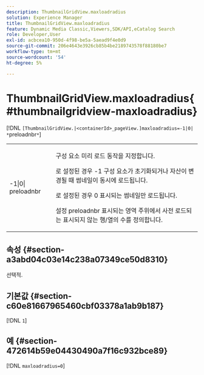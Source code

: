 ```yaml
---
description: ThumbnailGridView.maxloadradius
solution: Experience Manager
title: ThumbnailGridView.maxloadradius
feature: Dynamic Media Classic,Viewers,SDK/API,eCatalog Search
role: Developer,User
exl-id: acbcea10-950d-4f98-be5a-5aead9f4e0d9
source-git-commit: 206e4643e3926cb85b4be2189743578f88180be7
workflow-type: tm+mt
source-wordcount: '54'
ht-degree: 5%

---
```


# ThumbnailGridView.maxloadradius{#thumbnailgridview-maxloadradius}

[!DNL `[ThumbnailGridView.|<containerId>_pageView.]maxloadradius=-1|0| *`preloadnbr`*`]

<table id="table_D29F1F6A8EC74F42A254C823435F9493"> 
 <tbody> 
  <tr> 
   <td colname="col1"> <p><span class="codeph">-1|0|<span class="varname"> preloadnbr</span></span> </p> </td> 
   <td colname="col2"> <p>구성 요소 미리 로드 동작을 지정합니다. </p> <p>로 설정된 경우 <span class="codeph"> -1</span> 구성 요소가 초기화되거나 자산이 변경될 때 썸네일이 동시에 로드됩니다. </p> <p>로 설정된 경우 <span class="codeph"> 0</span> 표시되는 썸네일만 로드됩니다. </p> <p>설정 <span class="codeph"><span class="varname"> preloadnbr</span></span> 표시되는 영역 주위에서 사전 로드되는 표시되지 않는 행/열의 수를 정의합니다. </p> </td> 
  </tr> 
 </tbody> 
</table>

## 속성 {#section-a3abd04c03e14c238a07349ce50d8310}

선택적.

## 기본값 {#section-c60e81667965460cbf03378a1ab9b187}

[!DNL `1`]

## 예 {#section-472614b59e04430490a7f16c932bce89}

[!DNL `maxloadradius=0`]
